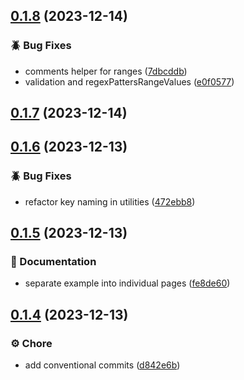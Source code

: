 

## [0.1.8](https://github.com/renatomoor/unocss-preset-fluid/compare/0.1.7...0.1.8) (2023-12-14)


### 🪲 Bug Fixes

* comments helper for ranges ([7dbcddb](https://github.com/renatomoor/unocss-preset-fluid/commit/7dbcddb841f04f04ef57caa09a9076027320e439))
* validation and regexPattersRangeValues ([e0f0577](https://github.com/renatomoor/unocss-preset-fluid/commit/e0f0577a94a944bf545f3d99791768f1b47602ba))

## [0.1.7](https://github.com/renatomoor/unocss-preset-fluid/compare/0.1.6...0.1.7) (2023-12-14)

## [0.1.6](https://github.com/renatomoor/unocss-preset-fluid/compare/0.1.5...0.1.6) (2023-12-13)


### 🪲 Bug Fixes

* refactor key naming in utilities ([472ebb8](https://github.com/renatomoor/unocss-preset-fluid/commit/472ebb83024619fe264afabbf3b3f0cbfe0cf6a1))

## [0.1.5](https://github.com/renatomoor/unocss-preset-fluid/compare/0.1.4...0.1.5) (2023-12-13)


### 📂 Documentation

* separate example into individual pages ([fe8de60](https://github.com/renatomoor/unocss-preset-fluid/commit/fe8de60c8249315edb7f2721def73de158cf35d6))

## [0.1.4](https://github.com/renatomoor/unocss-preset-fluid/compare/0.1.3...0.1.4) (2023-12-13)


### ⚙️ Chore

* add conventional commits ([d842e6b](https://github.com/renatomoor/unocss-preset-fluid/commit/d842e6b55c4fa97353d9f3f1c1121e494b47ebcd))

